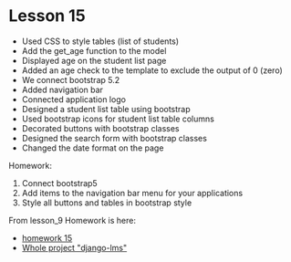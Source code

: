 # Lesson 15

- Used CSS to style tables (list of students)
- Add the get_age function to the model
- Displayed age on the student list page
- Added an age check to the template to exclude the output of 0 (zero)
- We connect bootstrap 5.2
- Added navigation bar
- Connected application logo
- Designed a student list table using bootstrap
- Used bootstrap icons for student list table columns
- Decorated buttons with bootstrap classes
- Designed the search form with bootstrap classes
- Changed the date format on the page

Homework:

1. Connect bootstrap5 
2. Add items to the navigation bar menu for your applications 
3. Style all buttons and tables in bootstrap style

From lesson_9 Homework is here:
- [homework 15](https://github.com/0xDyno/django-lms/pull/6)
- [Whole project "django-lms"](https://github.com/0xDyno/django-lms)